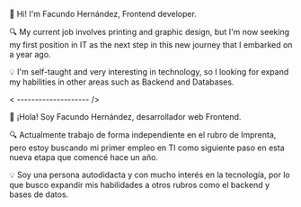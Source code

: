 👋 Hi! I'm Facundo Hernández, Frontend developer.

🔍 My current job involves printing and graphic design, but I'm now seeking my first position in IT as the next step in this new journey that I embarked on a year ago.

💡 I'm self-taught and very interesting in technology, so I looking for expand my habilities in other areas such as Backend and Databases.

< -------------------- />

👋 ¡Hola! Soy Facundo Hernández, desarrollador web Frontend.

🔍 Actualmente trabajo de forma independiente en el rubro de Imprenta, pero estoy buscando mi primer empleo en TI como siguiente paso en esta nueva etapa que comencé hace un año.

💡 Soy una persona autodidacta y con mucho interés en la tecnología, por lo que busco expandir mis habilidades a otros rubros como el backend y bases de datos.

<!---
facuhdezz/facuhdezz is a ✨ special ✨ repository because its `README.md` (this file) appears on your GitHub profile.
You can click the Preview link to take a look at your changes.
--->
